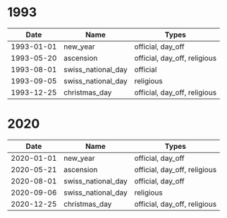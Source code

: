 # 1993

| Date       | Name               | Types                        |
|------------|--------------------|------------------------------|
| 1993-01-01 | new_year           | official, day_off            |
| 1993-05-20 | ascension          | official, day_off, religious |
| 1993-08-01 | swiss_national_day | official                     |
| 1993-09-05 | swiss_national_day | religious                    |
| 1993-12-25 | christmas_day      | official, day_off, religious |

# 2020

| Date       | Name               | Types                        |
|------------|--------------------|------------------------------|
| 2020-01-01 | new_year           | official, day_off            |
| 2020-05-21 | ascension          | official, day_off, religious |
| 2020-08-01 | swiss_national_day | official, day_off            |
| 2020-09-06 | swiss_national_day | religious                    |
| 2020-12-25 | christmas_day      | official, day_off, religious |
